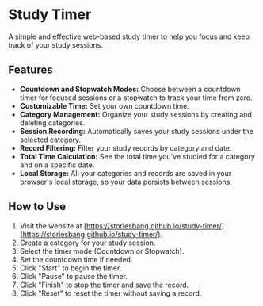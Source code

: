 # Study Timer

A simple and effective web-based study timer to help you focus and keep track of your study sessions.

## Features

*   **Countdown and Stopwatch Modes:** Choose between a countdown timer for focused sessions or a stopwatch to track your time from zero.
*   **Customizable Time:** Set your own countdown time.
*   **Category Management:** Organize your study sessions by creating and deleting categories.
*   **Session Recording:** Automatically saves your study sessions under the selected category.
*   **Record Filtering:** Filter your study records by category and date.
*   **Total Time Calculation:** See the total time you've studied for a category and on a specific date.
*   **Local Storage:** All your categories and records are saved in your browser's local storage, so your data persists between sessions.

## How to Use

1.  Visit the website at [https://storiesbang.github.io/study-timer/](https://storiesbang.github.io/study-timer/).
2.  Create a category for your study session.
3.  Select the timer mode (Countdown or Stopwatch).
4.  Set the countdown time if needed.
5.  Click "Start" to begin the timer.
6.  Click "Pause" to pause the timer.
7.  Click "Finish" to stop the timer and save the record.
8.  Click "Reset" to reset the timer without saving a record.
